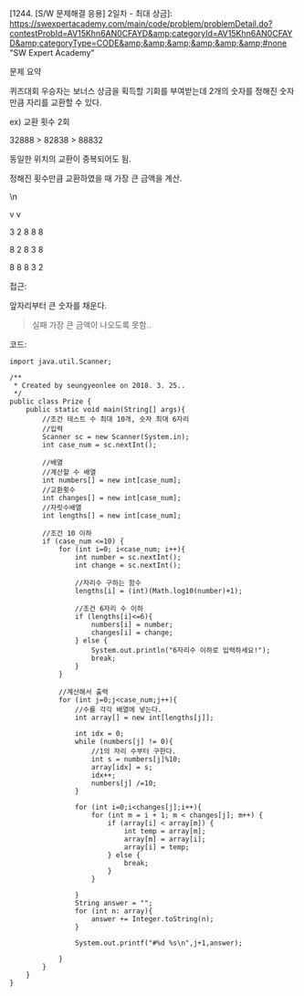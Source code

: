 [1244. [S/W 문제해결 응용\] 2일차 - 최대 상금]: https://swexpertacademy.com/main/code/problem/problemDetail.do?contestProbId=AV15Khn6AN0CFAYD&amp;categoryId=AV15Khn6AN0CFAYD&amp;categoryType=CODE&amp;&amp;&amp;&amp;&amp;&amp;#none	"SW Expert Academy"

문제 요약

퀴즈대회 우승자는 보너스 상금을 획득할 기회를 부여받는데 2개의 숫자를 정해진 숫자만큼 자리를 교환할 수 있다. 

ex) 교환 횟수 2회

32888 > 82838 > 88832

동일한 위치의 교환이 중복되어도 됨.

정해진 횟수만큼 교환하였을 때 가장 큰 금액을 계산.

\n

v v

3 2 8 8 8

8 2 8 3 8

8 8 8 3 2


접근: 

앞자리부터 큰 숫자를 채운다.

> 실패
> 가장 큰 금액이 나오도록 못함..



코드:

    import java.util.Scanner;
    
    /**
     * Created by seungyeonlee on 2018. 3. 25..
     */
    public class Prize {
        public static void main(String[] args){
            //조건 테스트 수 최대 10개, 숫자 최대 6자리
            //입력
            Scanner sc = new Scanner(System.in);
            int case_num = sc.nextInt();
    
            //배열
            //계산할 수 배열
            int numbers[] = new int[case_num];
            //교환횟수
            int changes[] = new int[case_num];
            //자릿수배열
            int lengths[] = new int[case_num];
    
            //조건 10 이하
            if (case_num <=10) {
                for (int i=0; i<case_num; i++){
                    int number = sc.nextInt();
                    int change = sc.nextInt();
    
                    //자리수 구하는 함수
                    lengths[i] = (int)(Math.log10(number)+1);
    
                    //조건 6자리 수 이하
                    if (lengths[i]<=6){
                        numbers[i] = number;
                        changes[i] = change;
                    } else {
                        System.out.println("6자리수 이하로 입력하세요!");
                        break;
                    }
                }
    
                //계산해서 출력
                for (int j=0;j<case_num;j++){
                    //수를 각각 배열에 넣는다.
                    int array[] = new int[lengths[j]];
    
                    int idx = 0;
                    while (numbers[j] != 0){
                        //1의 자리 수부터 구한다.
                        int s = numbers[j]%10;
                        array[idx] = s;
                        idx++;
                        numbers[j] /=10;
                    }
    
                    for (int i=0;i<changes[j];i++){
                        for (int m = i + 1; m < changes[j]; m++) {
                            if (array[i] < array[m]) {
                                int temp = array[m];
                                array[m] = array[i];
                                array[i] = temp;
                            } else {
                                break;
                            }
                        }
    
                    }
                    String answer = "";
                    for (int n: array){
                        answer += Integer.toString(n);
                    }
    
                    System.out.printf("#%d %s\n",j+1,answer);
    
                }
            }
        }
    }
    




